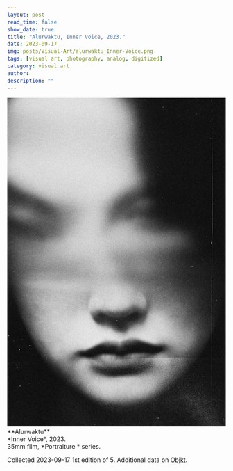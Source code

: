 ```yaml
---
layout: post
read_time: false
show_date: true
title: "Alurwaktu, Inner Voice, 2023."
date: 2023-09-17
img: posts/Visual-Art/alurwaktu_Inner-Voice.png
tags: [visual art, photography, analog, digitized]
category: visual art
author: 
description: ""
---
```


<img src='./assets/img/posts/Visual-Art/alurwaktu_Inner-Voice.png'>

<br>
**Alurwaktu**
<br>*Inner Voice*, 2023.
<br>35mm film, *Portraiture * series.

 <div class="page-separator"></div>

Collected 2023-09-17 1st edition of 5. Additional data on [Objkt](https://objkt.com/tokens/KT1R4kDQ2WTLKi96Pk73gYW9eW4QZKAb6AU7/11).
